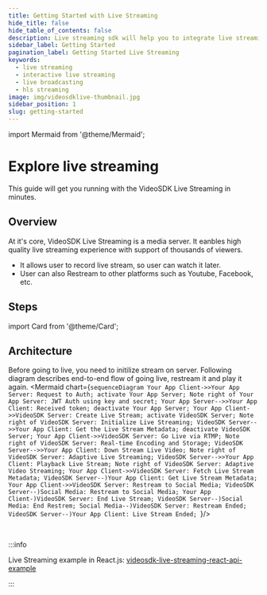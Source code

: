 ```yaml
---
title: Getting Started with Live Streaming
hide_title: false
hide_table_of_contents: false
description: Live streaming sdk will help you to integrate live streaming in your application.
sidebar_label: Getting Started
pagination_label: Getting Started Live Streaming
keywords:
  - live streaming
  - interactive live streaming
  - live broadcasting
  - hls streaming
image: img/videosdklive-thumbnail.jpg
sidebar_position: 1
slug: getting-started
---
```


import Mermaid from '@theme/Mermaid';

# Explore live streaming

This guide will get you running with the VideoSDK Live Streaming in minutes.

## Overview

At it's core, VideoSDK Live Streaming is a media server. It eanbles high quality live streaming experience with support of thousands of viewers.

- It allows user to record live stream, so user can watch it later.
- User can also Restream to other platforms such as Youtube, Facebook, etc.

## Steps

import Card from '@theme/Card';

<div class="container guide-steps-block">
  <div class="row ">
    <div class="col col--6">
      <Card heading="1. Signup & Create API" link="/docs/guide/standard-live-streaming/signup-and-create-api" description="Generate your API key." />
    </div>
    <div class="col col--6" >
      <Card heading="2. Authentication" link="/docs/guide/standard-live-streaming/authentication" description="Generate Access Token."  />
    </div>
  </div>
  <div class="row " style={{justifyContent:'center'}}>
    <div class="col col--6">
      <Card heading="3. Create Live Stream" link="/docs/guide/standard-live-streaming/features/create-live-stream" description="Setup Live Stream." />
    </div>
    
  </div>
</div>

## Architecture

Before going to live, you need to initilize stream on server. Following diagram describes end-to-end flow of going live, restream it and play it again.
<Mermaid chart={`sequenceDiagram Your App Client->>Your App Server: Request to Auth; activate Your App Server; Note right of Your App Server: JWT Auth using key and secret; Your App Server-->>Your App Client: Received token; deactivate Your App Server; Your App Client->>VideoSDK Server: Create Live Stream; activate VideoSDK Server; Note right of VideoSDK Server: Initialize Live Streaming; VideoSDK Server-->>Your App Client: Get the Live Stream Metadata; deactivate VideoSDK Server; Your App Client->>VideoSDK Server: Go Live via RTMP; Note right of VideoSDK Server: Real-time Encoding and Storage; VideoSDK Server-->>Your App Client: Down Stream Live Video; Note right of VideoSDK Server: Adaptive Live Streaming; VideoSDK Server-->>Your App Client: Playback Live Stream; Note right of VideoSDK Server: Adaptive Video Streaming; Your App Client->>VideoSDK Server: Fetch Live Stream Metadata; VideoSDK Server--)Your App Client: Get Live Stream Metadata; Your App Client->>VideoSDK Server: Restream to Social Media; VideoSDK Server--)Social Media: Restream to Social Media; Your App Client-)VideoSDK Server: End Live Stream; VideoSDK Server--)Social Media: End Restrem; Social Media--)VideoSDK Server: Restream Ended; VideoSDK Server--)Your App Client: Live Stream Ended; `}/>

<br/>

:::info

Live Streaming example in React.js: [videosdk-live-streaming-react-api-example](https://github.com/videosdk-live/videosdk-live-streaming-react-api-example)

:::

